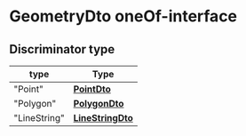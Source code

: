 
# GeometryDto oneOf-interface

## Discriminator type

type  | Type          |
----------------- | ------------- |
"Point" | [**PointDto**](PointDto.md) |
"Polygon" | [**PolygonDto**](PolygonDto.md) |
"LineString" | [**LineStringDto**](LineStringDto.md) |


